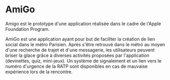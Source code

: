 # AmiGo

Amigo est le prototype d'une application réalisée dans le cadre de l'Apple Foundation Program.

AmiGo est une application ayant pour but de faciliter la création de lien social dans le métro Parisien. Après s'être retrouvé dans le métro au moyen d'une recherche de trajet et d'une messagerie, les utilisateurs peuvent briser la glace grâce à diverses activités proposées par l'application (devinettes, quiz, mini-jeux). Un système de signalement et un lien vers le numéro d'urgence de la RATP sont disponibles en cas de mauvaise expérience lors de la rencontre.
